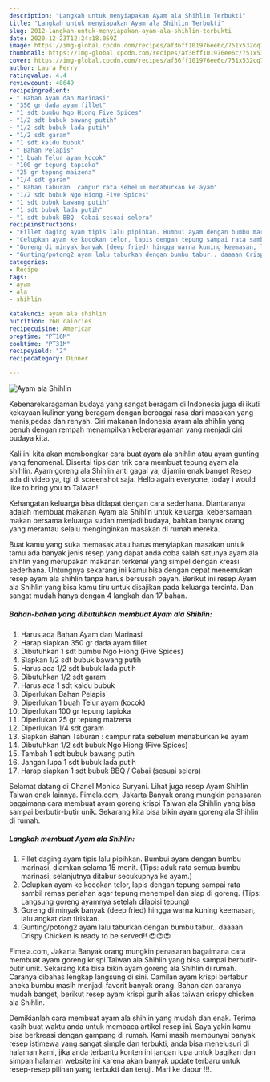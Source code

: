 ```yaml
---
description: "Langkah untuk menyiapakan Ayam ala Shihlin Terbukti"
title: "Langkah untuk menyiapakan Ayam ala Shihlin Terbukti"
slug: 2012-langkah-untuk-menyiapakan-ayam-ala-shihlin-terbukti
date: 2020-12-23T12:24:18.059Z
image: https://img-global.cpcdn.com/recipes/af36ff101976ee6c/751x532cq70/ayam-ala-shihlin-foto-resep-utama.jpg
thumbnail: https://img-global.cpcdn.com/recipes/af36ff101976ee6c/751x532cq70/ayam-ala-shihlin-foto-resep-utama.jpg
cover: https://img-global.cpcdn.com/recipes/af36ff101976ee6c/751x532cq70/ayam-ala-shihlin-foto-resep-utama.jpg
author: Laura Perry
ratingvalue: 4.4
reviewcount: 48649
recipeingredient:
- " Bahan Ayam dan Marinasi"
- "350 gr dada ayam fillet"
- "1 sdt bumbu Ngo Hiong Five Spices"
- "1/2 sdt bubuk bawang putih"
- "1/2 sdt bubuk lada putih"
- "1/2 sdt garam"
- "1 sdt kaldu bubuk"
- " Bahan Pelapis"
- "1 buah Telur ayam kocok"
- "100 gr tepung tapioka"
- "25 gr tepung maizena"
- "1/4 sdt garam"
- " Bahan Taburan  campur rata sebelum menaburkan ke ayam"
- "1/2 sdt bubuk Ngo Hiong Five Spices"
- "1 sdt bubuk bawang putih"
- "1 sdt bubuk lada putih"
- "1 sdt bubuk BBQ  Cabai sesuai selera"
recipeinstructions:
- "Fillet daging ayam tipis lalu pipihkan. Bumbui ayam dengan bumbu marinasi, diamkan selama 15 menit. (Tips: aduk rata semua bumbu marinasi, selanjutnya ditabur secukupnya ke ayam.)"
- "Celupkan ayam ke kocokan telor, lapis dengan tepung sampai rata sambil remas perlahan agar tepung menempel dan siap di goreng. (Tips: Langsung goreng ayamnya setelah dilapisi tepung)"
- "Goreng di minyak banyak (deep fried) hingga warna kuning keemasan, lalu angkat dan tiriskan."
- "Gunting/potong2 ayam lalu taburkan dengan bumbu tabur.. daaaan Crispy Chicken is ready to be served!! 😍😍😍"
categories:
- Recipe
tags:
- ayam
- ala
- shihlin

katakunci: ayam ala shihlin 
nutrition: 260 calories
recipecuisine: American
preptime: "PT16M"
cooktime: "PT31M"
recipeyield: "2"
recipecategory: Dinner

---
```



![Ayam ala Shihlin](https://img-global.cpcdn.com/recipes/af36ff101976ee6c/751x532cq70/ayam-ala-shihlin-foto-resep-utama.jpg)

Kebenarekaragaman budaya yang sangat beragam di Indonesia juga di ikuti kekayaan kuliner yang beragam dengan berbagai rasa dari masakan yang manis,pedas dan renyah. Ciri makanan Indonesia ayam ala shihlin yang penuh dengan rempah menampilkan keberaragaman yang menjadi ciri budaya kita.


Kali ini kita akan membongkar cara buat ayam ala shihlin atau ayam gunting yang fenomenal. Disertai tips dan trik cara membuat tepung ayam ala shihlin. Ayam goreng ala Shihlin anti gagal ya, dijamin enak banget Resep ada di video ya, tgl di screenshot saja. Hello again everyone, today i would like to bring you to Taiwan!

Kehangatan keluarga bisa didapat dengan cara sederhana. Diantaranya adalah membuat makanan Ayam ala Shihlin untuk keluarga. kebersamaan makan bersama keluarga sudah menjadi budaya, bahkan banyak orang yang merantau selalu menginginkan masakan di rumah mereka.

Buat kamu yang suka memasak atau harus menyiapkan masakan untuk tamu ada banyak jenis resep yang dapat anda coba salah satunya ayam ala shihlin yang merupakan makanan terkenal yang simpel dengan kreasi sederhana. Untungnya sekarang ini kamu bisa dengan cepat menemukan resep ayam ala shihlin tanpa harus bersusah payah.
Berikut ini resep Ayam ala Shihlin yang bisa kamu tiru untuk disajikan pada keluarga tercinta. Dan sangat mudah hanya dengan 4 langkah dan 17 bahan.


<!--inarticleads1-->

##### Bahan-bahan yang dibutuhkan membuat Ayam ala Shihlin:

1. Harus ada  Bahan Ayam dan Marinasi
1. Harap siapkan 350 gr dada ayam fillet
1. Dibutuhkan 1 sdt bumbu Ngo Hiong (Five Spices)
1. Siapkan 1/2 sdt bubuk bawang putih
1. Harus ada 1/2 sdt bubuk lada putih
1. Dibutuhkan 1/2 sdt garam
1. Harus ada 1 sdt kaldu bubuk
1. Diperlukan  Bahan Pelapis
1. Diperlukan 1 buah Telur ayam (kocok)
1. Diperlukan 100 gr tepung tapioka
1. Diperlukan 25 gr tepung maizena
1. Diperlukan 1/4 sdt garam
1. Siapkan  Bahan Taburan : campur rata sebelum menaburkan ke ayam
1. Dibutuhkan 1/2 sdt bubuk Ngo Hiong (Five Spices)
1. Tambah 1 sdt bubuk bawang putih
1. Jangan lupa 1 sdt bubuk lada putih
1. Harap siapkan 1 sdt bubuk BBQ / Cabai (sesuai selera)


Selamat datang di Chanel Monica Suryani. Lihat juga resep Ayam Shihlin Taiwan enak lainnya. Fimela.com, Jakarta Banyak orang mungkin penasaran bagaimana cara membuat ayam goreng krispi Taiwan ala Shihlin yang bisa sampai berbutir-butir unik. Sekarang kita bisa bikin ayam goreng ala Shihlin di rumah. 

<!--inarticleads2-->

##### Langkah membuat  Ayam ala Shihlin:

1. Fillet daging ayam tipis lalu pipihkan. Bumbui ayam dengan bumbu marinasi, diamkan selama 15 menit. (Tips: aduk rata semua bumbu marinasi, selanjutnya ditabur secukupnya ke ayam.)
1. Celupkan ayam ke kocokan telor, lapis dengan tepung sampai rata sambil remas perlahan agar tepung menempel dan siap di goreng. (Tips: Langsung goreng ayamnya setelah dilapisi tepung)
1. Goreng di minyak banyak (deep fried) hingga warna kuning keemasan, lalu angkat dan tiriskan.
1. Gunting/potong2 ayam lalu taburkan dengan bumbu tabur.. daaaan Crispy Chicken is ready to be served!! 😍😍😍


Fimela.com, Jakarta Banyak orang mungkin penasaran bagaimana cara membuat ayam goreng krispi Taiwan ala Shihlin yang bisa sampai berbutir-butir unik. Sekarang kita bisa bikin ayam goreng ala Shihlin di rumah. Caranya dibahas lengkap langsung di sini. Camilan ayam krispi bertabur aneka bumbu masih menjadi favorit banyak orang. Bahan dan caranya mudah banget, berikut resep ayam krispi gurih alias taiwan crispy chicken ala Shihlin. 

Demikianlah cara membuat ayam ala shihlin yang mudah dan enak. Terima kasih buat waktu anda untuk membaca artikel resep ini. Saya yakin kamu bisa berkreasi dengan gampang di rumah. Kami masih mempunyai banyak resep istimewa yang sangat simple dan terbukti, anda bisa menelusuri di halaman kami, jika anda terbantu konten ini jangan lupa untuk bagikan dan simpan halaman website ini karena akan banyak update terbaru untuk resep-resep pilihan yang terbukti dan teruji. Mari ke dapur !!!. 
